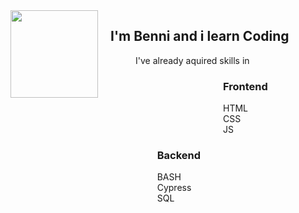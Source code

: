 <div style="float:left;">
<img src="https://media4.giphy.com/media/xTiIzJSKB4l7xTouE8/giphy.gif" width="140px" />
</div>
<h2 style="margin-left:160px;">I'm Benni and i learn Coding </h2>

<div style="margin-left:200px"> I've already aquired skills in</div>

<div style ="float:left; margin-left:200px;">
<h3> Frontend </h3>
HTML <br>
CSS <br>
JS <br>
</div>

<div style="float: right; margin-right:200px;">
<h3> Backend </h3>
BASH <br>
Cypress<br>
SQL <br>

</div>
</div>

